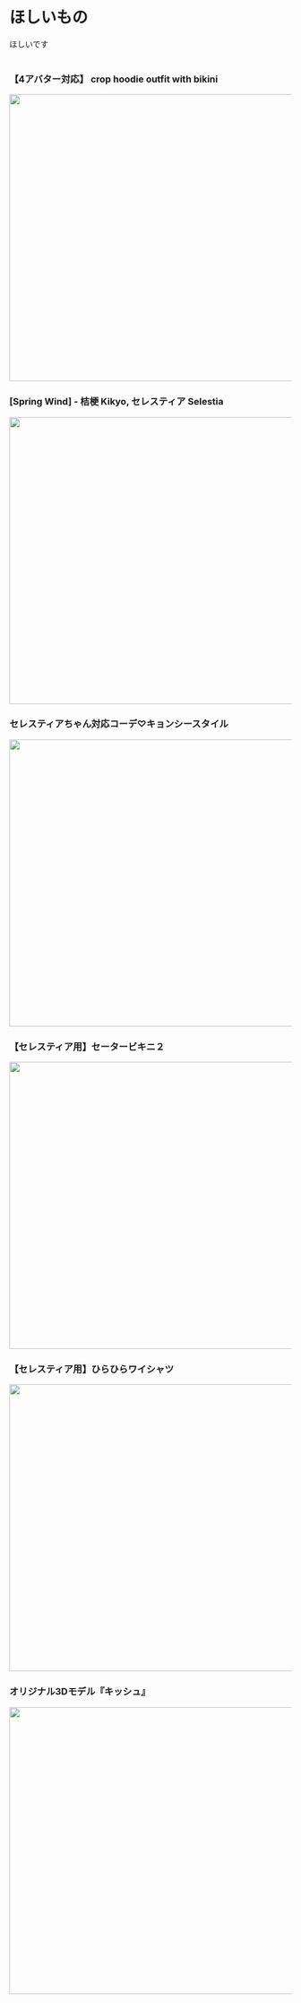 # ほしいもの
ほしいです
<br/><br/>

### 【4アバター対応】 crop hoodie outfit with bikini
<a href="https://booth.pm/ja/items/4613006">
<img src="https://booth.pximg.net/7df29390-fcd0-4496-8c1e-a9e37bcbee13/i/4613006/78def3a3-dbb5-4512-9bd3-b4af5677c8af_base_resized.jpg" width="512px">
</a>

<br/>

### [Spring Wind] - 桔梗 Kikyo, セレスティア Selestia
<a href="https://booth.pm/ja/items/4625950">
<img src="https://booth.pximg.net/61410ef3-64be-45c4-825a-1b5fa662d9c5/i/4625950/22258a0c-a786-4b07-a8f0-00cfd9e92411_base_resized.jpg" width="512px">
</a>

<br/>

### セレスティアちゃん対応コーデ♡キョンシースタイル
<a href="https://booth.pm/ja/items/4227763">
<img src="https://booth.pximg.net/c3f76366-e1de-47a7-8415-d476cdd67568/i/4227763/9d87fc0b-22e0-4383-b443-bed4373e49ef_base_resized.jpg" width="512px">
</a>

<br/>

### 【セレスティア用】セータービキニ２
<a href="https://booth.pm/ja/items/4038469">
<img src="https://booth.pximg.net/4154a860-ebae-4a6d-84ba-676c8f6e44cc/i/4038469/bd9d43be-5eda-44ad-9ae0-2457f50eba18_base_resized.jpg" width="512px">
</a>

<br/>

### 【セレスティア用】ひらひらワイシャツ
<a href="https://booth.pm/ja/items/4067557">
<img src="https://booth.pximg.net/f2c95030-c409-40ab-8c4a-e6eeec6cab70/i/4067557/85a44365-8717-4731-8d81-06907b3d34c0_base_resized.jpg" width="512px">
</a>

<br/>

### オリジナル3Dモデル『キッシュ』
<a href="https://booth.pm/ja/items/954376">
<img src="https://booth.pximg.net/10942f35-97bb-434d-9f5a-6083e00c7891/i/954376/9b07bc08-b8f9-45e4-89d0-b7d0ce17cc14_base_resized.jpg" width="512px">
</a>